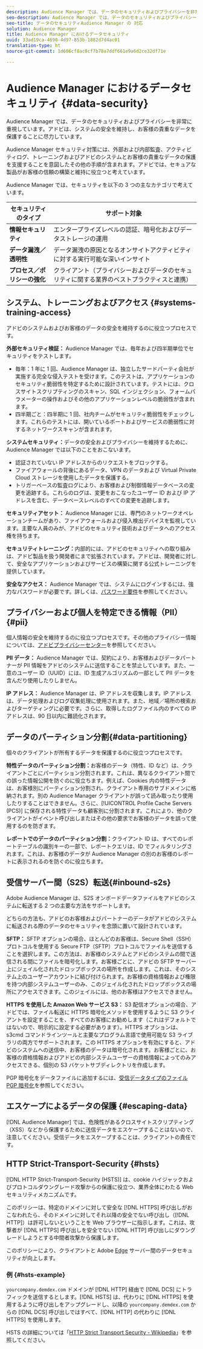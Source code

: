 ```yaml
---
description: Audience Manager では、データのセキュリティおよびプライバシーを非常に重視しています。アドビは、システムの安全を維持し、お客様の貴重なデータを保護することに尽力しています。
seo-description: Audience Manager では、データのセキュリティおよびプライバシーを非常に重視しています。アドビは、システムの安全を維持し、お客様の貴重なデータを保護することに尽力しています。
seo-title: データのセキュリティAudience Manager の 対応
solution: Audience Manager
title: Audience Manager におけるデータセキュリティ
uuid: 33ad19ca-4690-4d97-853b-1882d7d4ac01
translation-type: ht
source-git-commit: 1d606cf8ac8cf7b78a7ddf661e9a6d2ce32df71e

---
```



# Audience Manager におけるデータセキュリティ {#data-security}

Audience Manager では、データのセキュリティおよびプライバシーを非常に重視しています。アドビは、システムの安全を維持し、お客様の貴重なデータを保護することに尽力しています。

Audience Manager セキュリティ対策には、外部および内部監査、アクティビティログ、トレーニングおよびアドビのシステムとお客様の貴重なデータの保護を支援することを意図したその他の手順が含まれます。アドビでは、セキュアな製品がお客様の信頼の構築と維持に役立つと考えています。

Audience Manager では、セキュリティを以下の 3 つの主なカテゴリで考えています。

| セキュリティのタイプ | サポート対象 |
|---|---|
| **情報セキュリティ** | エンタープライズレベルの認証、暗号化およびデータストレージの運用 |
| **データ漏洩／透明性** | データ漏洩の原因となるオンサイトアクティビティに対する実行可能な深いインサイト |
| **プロセス／ポリシーの強化** | クライアント（プライバシーおよびデータのセキュリティに関する業界のベストプラクティスと連携） |

## システム、トレーニングおよびアクセス {#systems-training-access}

アドビのシステムおよびお客様のデータの安全を維持するのに役立つプロセスです。

**外部セキュリティ検証：** Audience Manager では、毎年および四半期単位でセキュリティをテストします。

* 毎年：1 年に 1 回、Audience Manager は、独立したサードパーティ会社が実施する完全な侵入テストを受けます。このテストは、アプリケーションのセキュリティ脆弱性を特定するために設計されています。テストには、クロスサイトスクリプティングのスキャン、SQL インジェクション、フォームパラメーターの操作およびその他のアプリケーションレベルの脆弱性が含まれます。
* 四半期ごと：四半期に 1 回、社内チームがセキュリティ脆弱性をチェックします。これらのテストには、開いているポートおよびサービスの脆弱性に対するネットワークスキャンが含まれます。

**システムセキュリティ：**&#x200B;データの安全およびプライバシーを維持するために、Audience Manager では以下のことをおこないます。

* 認証されていない IP アドレスからのリクエストをブロックする。
* ファイアウォールの背後にあるデータ、VPN のデータおよび Virtual Private Cloud ストレージを使用したデータを保護する。
* トリガーベースの監査ログにより、お客様および制御情報データベースの変更を追跡する。これらのログは、変更をおこなったユーザー ID および IP アドレスを含む、データベースレベルのすべての変更を追跡します。

**セキュリティアセット：** Audience Manager には、専門のネットワークオペレーションチームがあり、ファイアウォールおよび侵入検出デバイスを監視しています。主要な人員のみが、アドビのセキュリティ技術およびデータへのアクセス権を持ちます。

**セキュリティトレーニング：**&#x200B;内部的には、アドビのセキュリティへの取り組みは、アドビ製品を扱う開発者にまで拡張されています。アドビは、開発者に対して、安全なアプリケーションおよびサービスの構築に関する公式トレーニングを提供しています。

**安全なアクセス：** Audience Manager では、システムにログインするには、強力なパスワードが必要です。詳しくは、[パスワード要件](../../reference/password-requirements.md)を参照してください。

## プライバシーおよび個人を特定できる情報（PII） {#pii}

個人情報の安全を維持するのに役立つプロセスです。その他のプライバシー情報については、[アドビプライバシーセンター](https://www.adobe.com/privacy/advertising-services.html)を参照してください。

**PII データ：** Audience Manager では、契約により、お客様およびデータパートナーが PII 情報をアドビのシステムに送信することを禁止しています。また、一意のユーザー ID（UUID）には、ID 生成アルゴリズムの一部として PII データを含んだり使用したりしません。

**IP アドレス：** Audience Manager は、IP アドレスを収集します。IP アドレスは、データ処理およびログ収集処理に使用されます。また、地域／場所の検索およびターゲティングに必要です。さらに、取得したログファイル内のすべての IP アドレスは、90 日以内に難読化されます。

## データのパーティション分割{#data-partitioning}

個々のクライアントが所有するデータを保護するのに役立つプロセスです。

**特性データのパーティション分割：**&#x200B;お客様のデータ（特性、ID など）は、クライアントごとにパーティション分割されます。これは、異なるクライアント間での誤った情報公開を防ぐのに役立ちます。例えば、Cookies 内の特性データは、お客様別にパーティション分割され、クライアント専用のサブドメインに格納されます。別の Audience Manager クライアントが誤って読み取ったり使用したりすることはできません。さらに、[!UICONTROL Profile Cache Servers (PCS)] に保存される特性データも顧客別に分割されます。これにより、他のクライアントがイベント呼び出しまたはその他の要求でお客様のデータを誤って使用するのを防ぎます。

**レポートでのデータのパーティション分割：**&#x200B;クライアント ID は、すべてのレポートテーブルの識別キーの一部で、レポートクエリは、ID でフィルタリングされます。これは、お客様のデータが Audience Manager の別のお客様のレポートに表示されるのを防ぐのに役立ちます。

## 受信サーバー間（S2S）転送{#inbound-s2s}

Adobe Audience Manager は、S2S オンボードデータファイルをアドビのシステムに転送する 2 つの主要な方法をサポートします。

どちらの方法も、アドビのお客様およびパートナーのデータがアドビのシステムに転送される際のデータのセキュリティを念頭に置いて設計されています。

**SFTP：** SFTP オプションの場合、ほとんどのお客様は、Secure Shell（SSH）プロトコルを使用する Secure FTP（SFTP）プロトコルでファイルを送信することを選択します。この方法は、お客様のシステムとアドビのシステムの間で送信される間にファイルを暗号化します。お客様ごとに、アドビの SFTP サーバー上にジェイル化されたドロップボックスの場所を作成します。これは、そのシステム上のユーザーアカウントに結び付けられます。お客様の資格情報および権限を持つ内部システムユーザーのみ、このジェイル化されたドロップボックスの場所にアクセスできます。このジェイルには、他のお客様はアクセスできません。

**HTTPS を使用した Amazon Web サービス S3：** S3 配信オプションの場合、アドビでは、ファイル転送に HTTPS 暗号化メソッドを使用するように S3 クライアントを設定することを、すべてのお客様にお勧めします（これはデフォルトではないので、明示的に設定する必要があります）。HTTPS オプションは、s3cmd コマンドラインツールと主要なプログラム言語で使用可能な S3 ライブラリの両方でサポートされます。この HTTPS オプションを有効にすると、アドビのシステムへの送信中、お客様のデータは暗号化されます。お客様ごとに、お客様の資格情報およびアドビの内部システムユーザーの資格情報によってのみアクセスできる、個別の S3 バケットサブディレクトリを作成します。

PGP 暗号化をデータファイルに追加するには、[受信データタイプのファイル PGP 暗号化](../../integration/sending-audience-data/batch-data-transfer-explained/inbound-file-encryption.md)を参照してください。

## エスケープによるデータの保護 {#escaping-data}

[!DNL Audience Manager] では、危険性があるクロスサイトスクリプティング（XSS）などから保護するために送信データをエスケープすることはないので、注意してください。受信データをエスケープすることは、クライアントの責任です。

## HTTP Strict-Transport-Security {#hsts}

[!DNL HTTP Strict-Transport-Security (HSTS)] は、cookie ハイジャックおよびプロトコルダウングレード攻撃からの保護に役立つ、業界全体にわたる Web セキュリティメカニズムです。

このポリシーは、特定のドメインに対して安全な [!DNL HTTPS] 呼び出しがおこなわれたら、そのドメインに対してそれ以降の安全でない呼び出し（[!DNL HTTP]）は許可しないということを Web ブラウザーに指示します。これは、攻撃者が [!DNL HTTPS] 呼び出しを安全でない [!DNL HTTP] 呼び出しにダウングレードしようとする中間者攻撃から保護します。

このポリシーにより、クライアントと Adobe [Edge](../../reference/system-components/components-edge.md) サーバー間のデータセキュリティが向上します。

### 例 {#hsts-example}

`yourcompany.demdex.com` ドメインが [!DNL HTTP] 経由で [!DNL DCS] にトラフィックを送信するとします。[!DNL HSTS] は、代わりに [!DNL HTTPS] を使用するように呼び出しをアップグレードし、以降の `yourcompany.demdex.com` からの [!DNL DCS] 呼び出しではすべて、[!DNL HTTP] の代わりに [!DNL HTTPS] を使用します。

HSTS の詳細については「[HTTP Strict Transport Security - Wikipedia](https://ja.wikipedia.org/wiki/HTTP_Strict_Transport_Security)」を参照してください。
